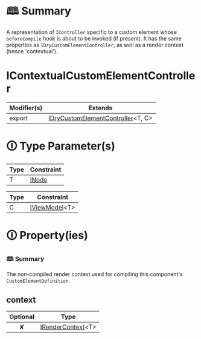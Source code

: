 # &#128366; Summary

A representation of `IController` specific to a custom element whose `beforeCompile` hook is about to be invoked (if present).
It has the same properties as `IDryCustomElementController`, as well as a render context (hence 'contextual').

# IContextualCustomElementController

| Modifier(s)                            | Extends                                    |
|----------------------------------------|--------------------------------------------|
| export | [IDryCustomElementController](https://hamedfathi.gitbook.io/aurelia-2-doc-api/runtime/interface/lifecycle/idrycustomelementcontroller)&lt;T, C&gt; |

# &#128712; Type Parameter(s)

| Type | Constraint                                                                           |
| ---- | ------------------------------------------------------------------------------------ |
| T    | [INode](https://hamedfathi.gitbook.io/aurelia-2-doc-api/runtime/interface/dom/inode) |

| Type | Constraint                                                                                                    |
| ---- | ------------------------------------------------------------------------------------------------------------- |
| C    | [IViewModel](https://hamedfathi.gitbook.io/aurelia-2-doc-api/runtime/interface/lifecycle/iviewmodel)&lt;T&gt; |

# &#128712; Property(ies)

### &#128366; Summary

The non-compiled render context used for compiling this component's `CustomElementDefinition`.

## context

| Optional                           | Type                         |
|:----------------------------------:|------------------------------|
| ✘ | [IRenderContext](https://hamedfathi.gitbook.io/aurelia-2-doc-api/runtime/templating/interface/render-context/irendercontext)&lt;T&gt; |